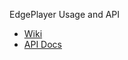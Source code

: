 EdgePlayer Usage and API

- [Wiki](https://github.com/p-js/docs/wiki/)
- [API Docs](http://p-js.github.io/docs/)

